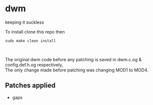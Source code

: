 # dwm

keeping it suckless <br>

To install clone this repo then 

`sudo make clean install`

<br>

The original dwm code before any patching is saved in dwm.c.og & config.def.h.og respectively, <br>
The only change made before patching was changing MOD1 to MOD4.

## Patches applied

* gaps
